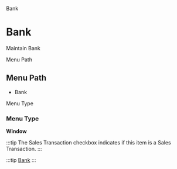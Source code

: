 
Bank
# Bank


Maintain Bank

Menu Path
## Menu Path



- Bank

Menu Type
### Menu Type

**Window**

:::tip
The Sales Transaction checkbox indicates if this item is a Sales Transaction.
:::

:::tip
[Bank](functional-guide/window/window-bank.md)
:::